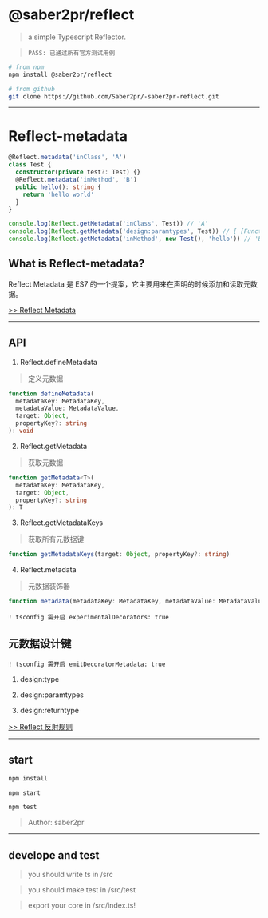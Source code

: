 # @saber2pr/reflect

> a simple Typescript Reflector.

> `PASS: 已通过所有官方测试用例`

```bash
# from npm
npm install @saber2pr/reflect

# from github
git clone https://github.com/Saber2pr/-saber2pr-reflect.git
```

---

# Reflect-metadata

```ts
@Reflect.metadata('inClass', 'A')
class Test {
  constructor(private test?: Test) {}
  @Reflect.metadata('inMethod', 'B')
  public hello(): string {
    return 'hello world'
  }
}

console.log(Reflect.getMetadata('inClass', Test)) // 'A'
console.log(Reflect.getMetadata('design:paramtypes', Test)) // [ [Function: Test] ]
console.log(Reflect.getMetadata('inMethod', new Test(), 'hello')) // 'B'
```

## What is Reflect-metadata?

Reflect Metadata 是 ES7 的一个提案，它主要用来在声明的时候添加和读取元数据。

[>> Reflect Metadata](https://jkchao.github.io/typescript-book-chinese/tips/metadata.html#reflect-metadata)

---

## API

1. Reflect.defineMetadata

> 定义元数据

```ts
function defineMetadata(
  metadataKey: MetadataKey,
  metadataValue: MetadataValue,
  target: Object,
  propertyKey?: string
): void
```

2. Reflect.getMetadata

> 获取元数据

```ts
function getMetadata<T>(
  metadataKey: MetadataKey,
  target: Object,
  propertyKey?: string
): T
```

3. Reflect.getMetadataKeys

> 获取所有元数据键

```ts
function getMetadataKeys(target: Object, propertyKey?: string)
```

4. Reflect.metadata

> 元数据装饰器

```ts
function metadata(metadataKey: MetadataKey, metadataValue: MetadataValue)
```

`! tsconfig 需开启 experimentalDecorators: true`

## 元数据设计键

`! tsconfig 需开启 emitDecoratorMetadata: true`

1. design:type

2. design:paramtypes

3. design:returntype

[>> Reflect 反射规则](https://rbuckton.github.io/reflect-metadata/#syntax)

---

## start

```bash
npm install
```

```bash
npm start

npm test
```

> Author: saber2pr

---

## develope and test

> you should write ts in /src

> you should make test in /src/test

> export your core in /src/index.ts!

